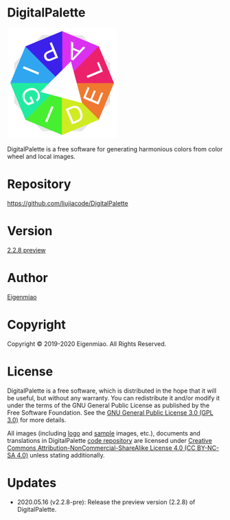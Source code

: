 # DigitalPalette
![DigitalPalette](src/main/icons/full/icon_full_256.png)

DigitalPalette is a free software for generating harmonious colors from color wheel and local images.

# Repository
https://github.com/liujiacode/DigitalPalette

# Version
[2.2.8 preview](https://github.com/liujiacode/DigitalPalette/releases/tag/v2.2.8-pre)

# Author
[Eigenmiao](mailto:eigenmiao@outlook.com)

# Copyright
Copyright © 2019-2020 Eigenmiao. All Rights Reserved.

# License
DigitalPalette is a free software, which is distributed in the hope that it will be useful, but without any warranty. You can redistribute it and/or modify it under the terms of the GNU General Public License as published by the Free Software Foundation. See the [GNU General Public License 3.0 (GPL 3.0)](https://www.gnu.org/licenses/) for more details.

All images (including [logo](https://github.com/liujiacode/DigitalPalette/tree/master/src/main/icons) and [sample](https://github.com/liujiacode/DigitalPalette/tree/master/src/main/resources) images, etc.), documents and translations in DigitalPalette [code repository](https://github.com/liujiacode/DigitalPalette) are licensed under [Creative Commons Attribution-NonCommercial-ShareAlike License 4.0 (CC BY-NC-SA 4.0)](https://creativecommons.org/licenses/by-nc-sa/4.0/) unless stating additionally.

# Updates
* 2020.05.16 (v2.2.8-pre): Release the preview version (2.2.8) of DigitalPalette.
